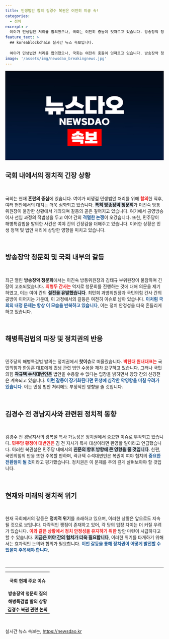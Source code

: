 ```yaml
---
title: 민생법안 합의 김경수 복권은 여전히 미궁 속!
categories:
  - 정치
excerpt: >
  여야가 민생법안 처리를 합의했으나, 국회는 여전히 충돌이 잇따르고 있습니다. 방송장악 청문회 소집과 김경수 전 지사 복권설 등 갈등의 불씨가 여전한 가운데, 긴장감이 감돌고 있습니다.
feature_text: >
  ## koreablockchain 실시간 뉴스 속보입니다.

  여야가 민생법안 처리를 합의했으나, 국회는 여전히 충돌이 잇따르고 있습니다. 방송장악 청문회 소집과 김경수 전 지사 복권설 등 갈등의 불씨가 여전한 가운데, 긴장감이 감돌고 있습니다.
image: '/assets/img/newsdao_breakingnews.jpg'
---
```


<p><img src="/assets/img/newsdao_breakingnews.jpg" alt="koreablockchain 속보" /></p>

<h2 data-ke-size="size26">국회 내에서의 정치적 긴장 상황</h2>

<p data-ke-size="size16">&nbsp;</p>

<p>국회는 현재 <b>혼란의 중심</b>에 있습니다. 여야가 비쟁점 민생법안 처리를 위해 <b><span style="color: #ee2323;">합의</span></b>한 직후, 여러 현안에서의 대치는 더욱 심화되고 있습니다. <b><span style="background-color: #21538527;">특히 방송장악 청문회</span></b>가 이진숙 방통위원장이 불참한 상황에서 개최되며 갈등의 골은 깊어지고 있습니다. 여기에서 공영방송 이사 선임 과정의 적법성을 두고 여야 간의 <b><span style="color: #1a5490;">격렬한 논쟁</span></b>이 오갔습니다. 또한, 민주당이 해병특검법을 발의한 사건은 여야 간의 긴장감을 더해주고 있습니다. 이러한 상황은 민생 정책 및 법안 처리에 상당한 영향을 미치고 있습니다.</p></p>

<p data-ke-size="size16">&nbsp;</p>

<h2 data-ke-size="size26">방송장악 청문회 및 국회 내부의 갈등</h2>

<p data-ke-size="size16">&nbsp;</p>

<p>최근 열린 <b>방송장악 청문회</b>에서는 이진숙 방통위원장과 김태규 부위원장이 불참하며 긴장이 고조되었습니다. <b><span style="color: #ee2323;">최형두 간사는</span></b> 억지로 청문회를 진행하는 것에 대해 의문을 제기하였고, 이는 여야 간의 <b><span style="background-color: #21538527;">설전을 유발했습니다</span></b>. 최민희 과방위원장과 국민의힘 간사 간의 공방이 이어지는 가운데, 이 과정에서의 갈등은 여전히 이슈로 남아 있습니다. <b><span style="color: #1a5490;">이처럼 국회의 내정 문제는 항상 이 모습을 반복하고 있습니다</span></b>, 이는 정치 안정성을 더욱 흔들리게 하고 있습니다.</p></p>

<p data-ke-size="size16">&nbsp;</p>

<h2 data-ke-size="size26">해병특검법의 파장 및 정치권의 반응</h2>

<p data-ke-size="size16">&nbsp;</p>

<p>민주당의 해병특검법 발의는 정치권에서 <b>핫이슈</b>로 떠올랐습니다. <b><span style="color: #ee2323;">박찬대 원내대표는</span></b> 국민의힘과 한동훈 대표에게 민생 관련 법안 수용을 재차 요구하고 있습니다. 그러나 국민의힘 <b><span style="background-color: #21538527;">곽규택 수석대변인은</span></b> 법안을 수용할 수 없다는 입장을 밝히면서 양당 간의 신경전은 계속되고 있습니다. <b><span style="color: #1a5490;">이런 갈등이 장기화된다면 민생에 심각한 악영향을 미칠 우려가 있습니다</span></b>. 이는 민생 법안 처리에도 부정적인 영향을 줄 것입니다.</p></p>

<p data-ke-size="size16">&nbsp;</p>

<h2 data-ke-size="size26">김경수 전 경남지사와 관련된 정치적 동향</h2>

<p data-ke-size="size16">&nbsp;</p>

<p>김경수 전 경남지사의 광복절 특사 가능성은 정치권에서 중요한 이슈로 부각되고 있습니다. <b><span style="color: #ee2323;">민주당 황정아 대변인은</span></b> 김 전 지사가 특사 대상이라면 환영할 일이라고 언급했습니다. 이러한 복권설은 민주당 내에서의 <b><span style="background-color: #21538527;">친문의 향후 방향에 큰 영향을 줄 것입니다</span></b>. 한편, 국민의힘의 반응 또한 주목할 만하며, 곽규택 수석대변인은 복권이 여야 협치의 <b><span style="color: #1a5490;">중요한 전환점이 될 것</span></b>이라고 평가했습니다. 정치권은 이 문제를 주의 깊게 살펴보아야 할 것입니다.</p></p>

<p data-ke-size="size16">&nbsp;</p>

<h2 data-ke-size="size26">현재와 미래의 정치적 위기</h2>

<p data-ke-size="size16">&nbsp;</p>

<p>현재 국회에서의 갈등은 <b>정치적 위기</b>를 초래하고 있으며, 이러한 상황은 앞으로도 지속될 것으로 보입니다. 다각적인 쟁점이 존재하고 있어, 각 당의 입장 차이는 더 커질 우려가 있습니다. <b><span style="color: #ee2323;">이와 같은 상황에서 정치 안정성을 유지하기 위한</span></b> 방안 마련이 시급하다고 할 수 있습니다. <b><span style="background-color: #21538527;">지금은 여야 간의 협치가 더욱 필요합니다</span></b>, 이러한 위기를 타개하기 위해서는 효과적인 논의와 합의가 필요합니다. <b><span style="color: #1a5490;">이번 갈등을 통해 정치권이 어떻게 발전할 수 있을지 주목해야 합니다</span></b>.</p></p>

<p data-ke-size="size16">&nbsp;</p>

<hr/>

<table style="width: 100%;">
  <tr>
    <td style="text-align: center; height: 50px;"><b>국회 현재 주요 이슈</b></td>
  </tr>
  <tr>
    <td style="text-align: center; height: 17px;"><b>방송장악 청문회 질의</b></td>
  </tr>
  <tr>
    <td style="text-align: center; height: 17px;"><b>해병특검법 발의 상황</b></td>
  </tr>
  <tr>
    <td style="text-align: center; height: 17px;"><b>김경수 복권 관련 논의</b></td>
  </tr>
</table>

<p data-ke-size="size16">&nbsp;</p>
실시간 뉴스 속보는, <a href="https://newsdao.kr" rel="dofollow">https://newsdao.kr</a>


